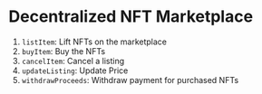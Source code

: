 # Decentralized NFT Marketplace

1. `listItem`: Lift NFTs on the marketplace
2. `buyItem`: Buy the NFTs
3. `cancelItem`: Cancel a listing
4. `updateListing`: Update Price
5. `withdrawProceeds`: Withdraw payment for purchased NFTs
